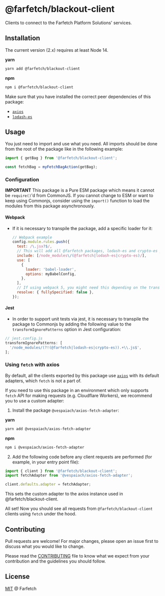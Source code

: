 # @farfetch/blackout-client

Clients to connect to the Farfetch Platform Solutions' services.

## Installation

The current version (2.x) requires at least Node 14.

**yarn**

```sh
yarn add @farfetch/blackout-client
```

**npm**

```sh
npm i @farfetch/blackout-client
```

Make sure that you have installed the correct peer dependencies of this package:

- [`axios`](https://www.npmjs.com/package/axios)
- [`lodash-es`](https://www.npmjs.com/package/lodash-es)

## Usage

You just need to import and use what you need. All imports should be done from the root of the package like in the following example:

```js
import { getBag } from '@farfetch/blackout-client';

const fetchBag = myFetchBagAction(getBag);
```

### Configuration

**IMPORTANT** This package is a Pure ESM package which means it cannot be `require()`'d from CommonJS. If you cannot change to ESM or want to keep using Commonjs, consider using the `import()` function to load the modules from this package asynchronously.

#### Webpack

- If it is necessary to transpile the package, add a specific loader for it:

  ```js
  // Webpack example
  config.module.rules.push({
    test: /\.jsx?$/,
    // This will add all @farfetch packages, lodash-es and crypto-es packages which are ESM only
    include: [/node_modules\/(@farfetch|lodash-es|crypto-es)/],
    use: [
      {
        loader: 'babel-loader',
        options: myBabelConfig,
      },
    ],
    // If using webpack 5, you might need this depending on the transformations used
    resolve: { fullySpecified: false },
  });
  ```

#### Jest

- In order to support unit tests via jest, it is necessary to transpile the package to Commonjs by adding the following value to the `transformIgnorePatterns` option in Jest configuration:

```js
// jest.config.js
transformIgnorePatterns: [
  '/node_modules/(?!(@farfetch|lodash-es|crypto-es)).+\\.js$',
];
```

### Using `fetch` with axios

By default, all the clients exported by this package use [`axios`](https://github.com/axios/axios) with its default adapters, which `fetch` is not a part of.

If you need to use this package in an environment which only supports `fetch` API for making requests (e.g. Cloudflare Workers), we recommend you to use a custom adapter:

1. Install the package `@vespaiach/axios-fetch-adapter`:

**yarn**

```sh
yarn add @vespaiach/axios-fetch-adapter
```

**npm**

```sh
npm i @vespaiach/axios-fetch-adapter
```

2. Add the following code before any client requests are performed (for example, in your entry point file):

```js
import { client } from '@farfetch/blackout-client';
import fetchAdapter from '@vespaiach/axios-fetch-adapter';

client.defaults.adapter = fetchAdapter;
```

This sets the custom adapter to the axios instance used in @farfetch/blackout-client.

All set! Now you should see all requests from `@farfetch/blackout-client` clients using `fetch` under the hood.

## Contributing

Pull requests are welcome! For major changes, please open an issue first to discuss what you would like to change.

Please read the [CONTRIBUTING](../../CONTRIBUTING.md) file to know what we expect from your contribution and the guidelines you should follow.

## License

[MIT](../../LICENSE) @ Farfetch
